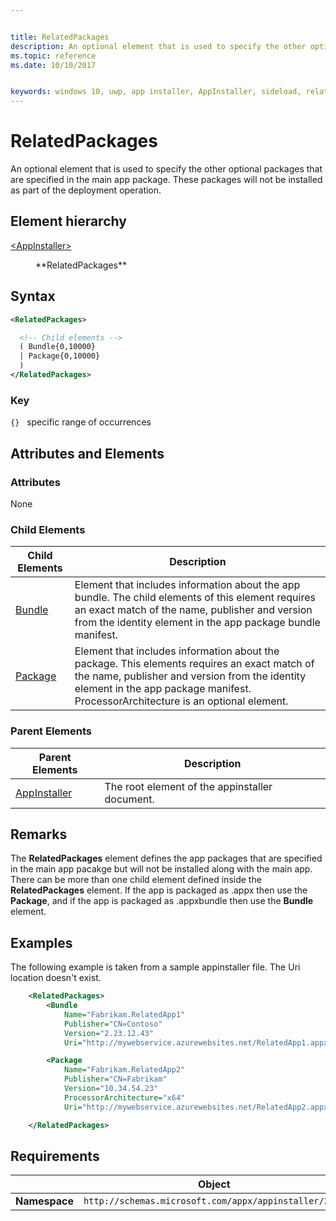 ```yaml
---


title: RelatedPackages
description: An optional element that is used to specify the other optional packages that are specified in the main app package. These packages will not be installed as part of the deployment operation.
ms.topic: reference
ms.date: 10/10/2017


keywords: windows 10, uwp, app installer, AppInstaller, sideload, related set, optional packages
---
```


# RelatedPackages

An optional element that is used to specify the other optional packages that are specified in the main app package. These packages will not be installed as part of the deployment operation.  

## Element hierarchy

<dl>
<dt><a href="element-appinstaller.md">&lt;AppInstaller&gt;</a></dt>
<dd>
    <dl>
        <dt>**RelatedPackages**</dt>
    </dl>
</dd>
</dl>

## Syntax
``` xml
<RelatedPackages>

  <!-- Child elements -->
  ( Bundle{0,10000}
  | Package{0,10000}
  )
</RelatedPackages>

```

### Key
`{}`   specific range of occurrences

## Attributes and Elements

### Attributes
None

### Child Elements

| Child Elements | Description |
|----------------|-------------|
| [Bundle](element-bundle.md)           | Element that includes information about the app bundle. The child elements of this element requires an exact match of the name, publisher and version from the identity element in the app package bundle manifest.            |
| [Package](element-package.md)           | Element that includes information about the  package. This elements requires an exact match of the name, publisher and version from the identity element in the app package manifest. ProcessorArchitecture is an optional element.            |

### Parent Elements

| Parent Elements | Description |
|-----------------|-------------|
| [AppInstaller](element-appinstaller.md)            | The root element of the appinstaller document.            |

## Remarks

The **RelatedPackages** element defines the app packages that are specified in the main app pacakge but will not be installed along with the main app. There can be more than one child element defined inside the **RelatedPackages** element. If the app is packaged as .appx then use the **Package**, and if the app is packaged as .appxbundle then use the **Bundle** element.

## Examples

The following example is taken from a sample appinstaller file. The Uri location doesn't exist. 

```xml
    <RelatedPackages>
        <Bundle
            Name="Fabrikam.RelatedApp1"
            Publisher="CN=Contoso"
            Version="2.23.12.43"
            Uri="http://mywebservice.azurewebsites.net/RelatedApp1.appxbundle" />

        <Package
            Name="Fabrikam.RelatedApp2"
            Publisher="CN=Fabrikam"
            Version="10.34.54.23"
            ProcessorArchitecture="x64"
            Uri="http://mywebservice.azurewebsites.net/RelatedApp2.appx" />

    </RelatedPackages>

```
## Requirements
|               |     Object                                                        |
|---------------|-------------------------------------------------------------|
| **Namespace** | `http://schemas.microsoft.com/appx/appinstaller/2017` |